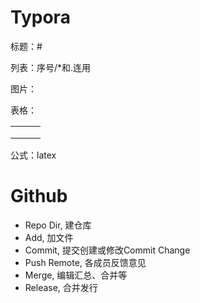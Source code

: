 # Typora

标题：#

列表：序号/*和.连用

图片：![]()

表格：

|      |      |      |
| ---- | ---- | ---- |
|      |      |      |
|      |      |      |
|      |      |      |

公式：latex

# Github

+ Repo Dir,  建仓库
+ Add, 加文件
+ Commit, 提交创建或修改Commit Change
+ Push Remote,  各成员反馈意见
+ Merge,   编辑汇总、合并等
+ Release,  合并发行